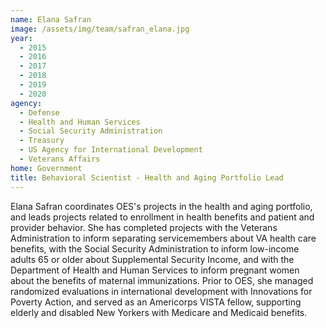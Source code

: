 ```yaml
---
name: Elana Safran
image: /assets/img/team/safran_elana.jpg
year: 
  - 2015
  - 2016
  - 2017
  - 2018
  - 2019
  - 2020
agency:
  - Defense
  - Health and Human Services
  - Social Security Administration
  - Treasury
  - US Agency for International Development
  - Veterans Affairs
home: Government
title: Behavioral Scientist - Health and Aging Portfolio Lead
---
```


Elana Safran coordinates OES's projects in the health and aging portfolio, and leads projects related to enrollment in health benefits and patient and provider behavior. She has completed projects with the Veterans Administration to inform separating servicemembers about VA health care benefits, with the Social Security Administration to inform low-income adults 65 or older about Supplemental Security Income, and with the Department of Health and Human Services to inform pregnant women about the benefits of maternal immunizations. Prior to OES, she managed randomized evaluations in international development with Innovations for Poverty Action, and served as an Americorps VISTA fellow, supporting elderly and disabled New Yorkers with Medicare and Medicaid benefits. 
